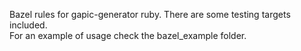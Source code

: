 Bazel rules for gapic-generator ruby. There are some testing targets included.  
For an example of usage check the bazel_example folder.
